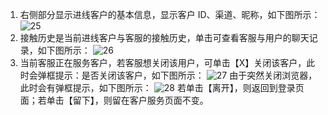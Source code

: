 1. 右侧部分显示进线客户的基本信息，显示客户 ID、渠道、昵称，如下图所示：
![25](https://mc.qcloudimg.com/static/img/2ce31e1196ef1794c9d59dbeb8661605/image.png)
2. 接触历史是当前进线客户与客服的接触历史，单击可查看客服与用户的聊天记录，如下图所示：
![26](https://mc.qcloudimg.com/static/img/50951fc7c252cecea5a035f47fc75732/image.png)
3. 当前客服正在服务客户，若客服想关闭该用户，可单击【X】关闭该客户，此时会弹框提示：是否关闭该客户，如下图所示：
![27](https://mc.qcloudimg.com/static/img/93477fafc761b0dd720e46695eadb707/image.png)
由于突然关闭浏览器，此时会有弹框提示，如下图所示：
![28](https://mc.qcloudimg.com/static/img/3c38822e53fd35f08441a5502d7b3f76/image.png)
 若单击【离开】，则返回到登录页面；若单击【留下】，则留在客户服务页面不变。